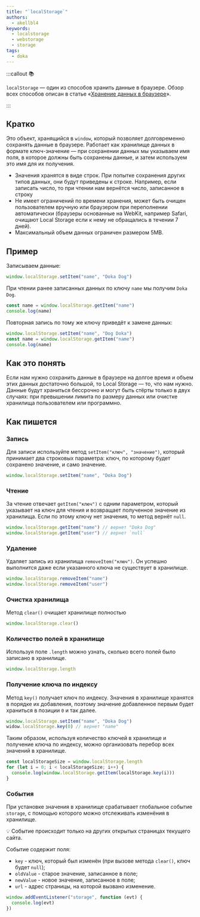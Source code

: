 ```yaml
---
title: "`localStorage`"
authors:
  - akellbl4
keywords:
  - localstorage
  - webstorage
  - storage
tags:
  - doka
---
```


:::callout 📚

`localStorage` — один из способов хранить данные в браузере. Обзор всех способов описан в статье «[Хранение данных в браузере](/js/browser-storages/)».

:::

## Кратко

Это объект, хранящийся в `window`, который позволяет долговременно сохранять данные в браузере. Работает как хранилище данных в формате ключ-значение — при сохранении данных мы указываем имя поля, в которое должны быть сохранены данные, и затем используем это имя для их получения.

- Значения хранятся в виде строк. При попытке сохранения других типов данных, они будут приведены к строке. Например, если записать число, то при чтении нам вернётся число, записанное в строку
- Не имеет ограничений по времени хранения, может быть очищен пользователем вручную или браузером при переполнении автоматически (браузеры основанные на WebKit, например Safari, очищают Local Storage если к нему не обращались в течении 7 дней).
- Максимальный объем данных ограничен размером 5MB.

## Пример

Записываем данные:

```js
window.localStorage.setItem("name", "Doka Dog")
```

При чтении ранее записанных данных по ключу `name` мы получим `Doka Dog`.

```js
const name = window.localStorage.getItem("name")
console.log(name)
```

Повторная запись по тому же ключу приведёт к замене данных:

```js
window.localStorage.setItem("name", "Dog Doka")
const name = window.localStorage.getItem("name")
console.log(name)
```

## Как это понять

Если нам нужно сохранить данные в браузере на долгое время и объем этих данных достаточно большой, то Local Storage — то, что нам нужно. Данные будут храниться бессрочно и могут быть стёрты только в двух случаях: при превышении лимита по размеру данных или очистке хранилища пользователем или программно.

## Как пишется

### Запись

Для записи используйте метод `setItem("ключ", "значение")`, который принимает два строковых параметра: ключ, по которому будет сохранено значение, и само значение.

```js
window.localStorage.setItem("name", "Doka Dog")
```

### Чтение

За чтение отвечает `getItem("ключ")` c одним параметром, который указывает на ключ для чтения и возвращает полученное значение из хранилища. Если по этому ключу нет значения, то метод вернёт `null`.

```js
window.localStorage.getItem("name") // вернет "Doka Dog"
window.localStorage.getItem("user") // вернет `null`
```

### Удаление

Удаляет запись из хранилища `removeItem("ключ")`. Он успешно выполнится даже если указанного ключа не существует в хранилище.

```js
window.localStorage.removeItem("name")
window.localStorage.removeItem("user")
```

### Очистка хранилища

Метод `clear()` очищает хранилище полностью

```js
window.localStorage.clear()
```

### Количество полей в хранилище

Используя поле `.length` можно узнать, сколько всего полей было записано в хранилище.

```js
window.localStorage.length
```

### Получение ключа по индексу

Метод `key()` получает ключ по индексу. Значения в хранилище хранятся в порядке их добавления, поэтому значение добавленное первым будет храниться в позиции `0` и так далее.

```js
window.localStorage.setItem("name", "Doka Dog")
widow.localStorage.key(0) // вернет "name"
```

Таким образом, используя количество ключей в хранилище и получение ключа по индексу, можно организовать перебор всех значений в хранилище.

```js
const localStorageSize = window.localStorage.length
for (let i = 0; i < localStorageSize; i++) {
  console.log(window.localStorage.getItem(localStorage.key(i)))
}

```

### События

При установке значения в хранилище срабатывает глобальное событие `storage`, с помощью которого можно отслеживать изменёния в хранилище.

💡 Событие происходит только на других открытых страницах текущего сайта.

Событие содержит поля:

- `key` - ключ, который был изменён (при вызове метода `clear()`, ключ будет `null`);
- `oldValue` - старое значение, записанное в поле;
- `newValue` - новое значение, записанное в поле;
- `url` - адрес страницы, на которой вызвано изменение.

```js
window.addEventListener("storage", function (evt) {
  console.log(evt)
})
```
